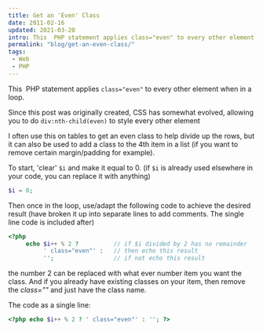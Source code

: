```yaml
---
title: Get an 'Even' Class
date: 2011-02-16
updated: 2021-03-20
intro: This  PHP statement applies class="even" to every other element when in a loop.
permalink: "blog/get-an-even-class/"
tags:
 - Web
 - PHP
---
```


This  PHP statement applies `class="even"` to every other element when in a loop.

<div class="info">Since this post was originally created, CSS has somewhat evolved, allowing you to do <code>div:nth-child(even)</code> to style every other element</div>

I often use this on tables to get an even class to help divide up the rows, but it can also be used to add a class to the 4th item in a list (if you want to remove certain margin/padding for example).

To start, 'clear' `$i` and make it equal to 0. (if `$i` is already used elsewhere in your code, you can replace it with anything)

```php
$i = 0;
```

Then once in the loop, use/adapt the following code to achieve the desired result (have broken it up into separate lines to add comments. The single line code is included after)

```php
<?php
	 echo $i++ % 2 ?          // if $i divided by 2 has no remainder
		  ' class="even"' :   // then echo this result
		  '';                 // if not echo this result
```

the number 2 can be replaced with what ever number item you want the class. And if you already have existing classes on your item, then remove the _class=""_ and just have the class name.

The code as a single line:

```php
<?php echo $i++ % 2 ? ' class="even"' : ''; ?>
```
